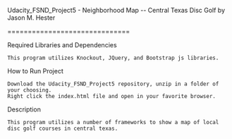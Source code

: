 Udacity_FSND_Project5 - Neighborhood Map -- Central Texas Disc Golf by Jason M. Hester

==============================

Required Libraries and Dependencies

    This program utilizes Knockout, JQuery, and Bootstrap js libraries.

How to Run Project

    Download the Udacity_FSND_Project5 repository, unzip in a folder of your choosing.
    Right click the index.html file and open in your favorite browser.

Description

    This program utilizes a number of frameworks to show a map of local disc golf courses in central texas.